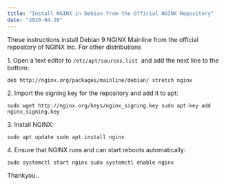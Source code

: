 ```yaml
---
title: "Install NGINX in Debian from the Official NGINX Repository"
date: "2020-04-20"
---
```


These instructions install Debian 9 NGINX Mainline from the official repository of NGINX Inc. For other distributions

1\. Open a text editor to `/etc/apt/sources.list`  and add the next line to the bottom:

```file {title="/etc/apt/sources.list" lang="aconf"}
deb http://nginx.org/packages/mainline/debian/ stretch nginx
```

2\. Import the signing key for the repository and add it to apt:

```
sudo wget http://nginx.org/keys/nginx_signing.key sudo apt-key add nginx_signing.key
```

3\. Install NGINX:

```
sudo apt update sudo apt install nginx
```

4\. Ensure that NGINX runs and can start reboots automatically:

```
sudo systemctl start nginx sudo systemctl enable nginx
```

Thankyou..
